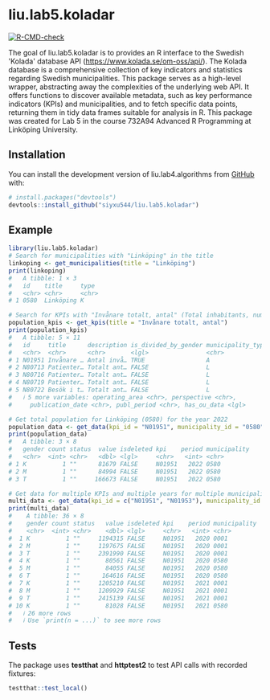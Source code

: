 
# liu.lab5.koladar

<!-- badges: start -->
[![R-CMD-check](https://github.com/siyxu544/liu.lab5.koladar/actions/workflows/R-CMD-check.yaml/badge.svg)](https://github.com/siyxu544/liu.lab5.koladar/actions/workflows/R-CMD-check.yaml)
<!-- badges: end -->

The goal of liu.lab5.koladar is to provides an R interface to the Swedish 'Kolada' database API (<https://www.kolada.se/om-oss/api/>). The Kolada database is a comprehensive collection of key indicators and statistics regarding Swedish municipalities. This package serves as a high-level wrapper, abstracting away the complexities of the underlying web API. It offers functions to discover available metadata, such as key performance indicators (KPIs) and municipalities, and to fetch specific data points, returning them in tidy data frames suitable for analysis in R. This package was created for Lab 5 in the course 732A94 Advanced R Programming at Linköping University.


## Installation

You can install the development version of liu.lab4.algorithms from [GitHub](https://github.com/) with:

``` r
# install.packages("devtools")
devtools::install_github("siyxu544/liu.lab5.koladar")
```

## Example

``` r
library(liu.lab5.koladar)
# Search for municipalities with "Linköping" in the title
linkoping <- get_municipalities(title = "Linköping")
print(linkoping)
#   A tibble: 1 × 3
#   id    title     type 
#   <chr> <chr>     <chr>
# 1 0580  Linköping K  

# Search for KPIs with "Invånare totalt, antal" (Total inhabitants, number) in the title
population_kpis <- get_kpis(title = "Invånare totalt, antal")
print(population_kpis)
#   A tibble: 5 × 11
#   id     title      description is_divided_by_gender municipality_type auspice
#   <chr>  <chr>      <chr>       <lgl>                <chr>             <chr>  
# 1 N01951 Invånare … Antal invå… TRUE                 A                 X      
# 2 N80713 Patienter… Totalt ant… FALSE                L                 T      
# 3 N80716 Patienter… Totalt ant… FALSE                L                 T      
# 4 N80719 Patienter… Totalt ant… FALSE                L                 T      
# 5 N80722 Besök i t… Totalt ant… FALSE                L                 T      
#   ℹ 5 more variables: operating_area <chr>, perspective <chr>,
#     publication_date <chr>, publ_period <chr>, has_ou_data <lgl>

# Get total population for Linköping (0580) for the year 2022
population_data <- get_data(kpi_id = "N01951", municipality_id = "0580", year = "2022")
print(population_data)
#   A tibble: 3 × 8
#   gender count status  value isdeleted kpi    period municipality
#   <chr>  <int> <chr>   <dbl> <lgl>     <chr>   <int> <chr>       
# 1 K          1 ""      81679 FALSE     N01951   2022 0580        
# 2 M          1 ""      84994 FALSE     N01951   2022 0580        
# 3 T          1 ""     166673 FALSE     N01951   2022 0580  

# Get data for multiple KPIs and multiple years for multiple municipalities
multi_data <- get_data(kpi_id = c("N01951", "N01953"), municipality_id = c("0580", "0001"), year = c("2020", "2021", "2022"))
print(multi_data)
#    A tibble: 36 × 8
#    gender count status   value isdeleted kpi    period municipality
#    <chr>  <int> <chr>    <dbl> <lgl>     <chr>   <int> <chr>       
#  1 K          1 ""     1194315 FALSE     N01951   2020 0001        
#  2 M          1 ""     1197675 FALSE     N01951   2020 0001        
#  3 T          1 ""     2391990 FALSE     N01951   2020 0001        
#  4 K          1 ""       80561 FALSE     N01951   2020 0580        
#  5 M          1 ""       84055 FALSE     N01951   2020 0580        
#  6 T          1 ""      164616 FALSE     N01951   2020 0580        
#  7 K          1 ""     1205210 FALSE     N01951   2021 0001        
#  8 M          1 ""     1209929 FALSE     N01951   2021 0001        
#  9 T          1 ""     2415139 FALSE     N01951   2021 0001        
# 10 K          1 ""       81028 FALSE     N01951   2021 0580        
#   ℹ 26 more rows
#   ℹ Use `print(n = ...)` to see more rows
```

## Tests

The package uses **testthat** and **httptest2** to test API calls with recorded fixtures:

```r
testthat::test_local()
```
